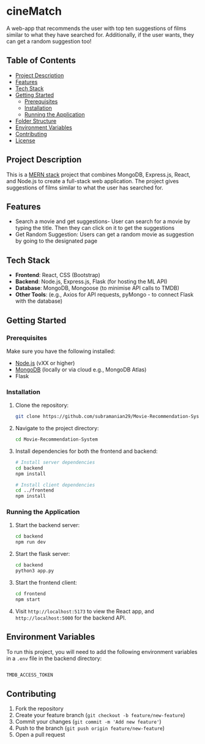 
# cineMatch

A web-app that recommends the user with top ten suggestions of films similar to what they have searched for. Additionally, if the user wants, they can get a random suggestion too!

## Table of Contents

- [Project Description](#project-description)
- [Features](#features)
- [Tech Stack](#tech-stack)
- [Getting Started](#getting-started)
  - [Prerequisites](#prerequisites)
  - [Installation](#installation)
  - [Running the Application](#running-the-application)
- [Folder Structure](#folder-structure)
- [Environment Variables](#environment-variables)
- [Contributing](#contributing)
- [License](#license)

## Project Description

This is a [MERN stack](https://www.mongodb.com/mern-stack) project that combines MongoDB, Express.js, React, and Node.js to create a full-stack web application. The project gives suggestions of films similar to what the user has searched for.

## Features

- Search a movie and get suggestions- User can search for a movie by typing the title. Then they can click on it to get the suggestions
- Get Random Suggestion: Users can get a random movie as suggestion by going to the designated page

## Tech Stack

- **Frontend**: React, CSS (Bootstrap)
- **Backend**: Node.js, Express.js, Flask (for hosting the ML API)
- **Database**: MongoDB, Mongoose (to minimise API calls to TMDB)
- **Other Tools**: (e.g., Axios for API requests, pyMongo - to connect Flask with the database)

## Getting Started

### Prerequisites

Make sure you have the following installed:

- [Node.js](https://nodejs.org/en/) (vXX or higher)
- [MongoDB](https://www.mongodb.com/try/download/community) (locally or via cloud e.g., MongoDB Atlas)
- Flask
### Installation

1. Clone the repository:

   ```bash
   git clone https://github.com/subramanian29/Movie-Recommendation-System.git
   ```

2. Navigate to the project directory:

   ```bash
   cd Movie-Recommendation-System
   ```

3. Install dependencies for both the frontend and backend:

   ```bash
   # Install server dependencies
   cd backend
   npm install

   # Install client dependencies
   cd ../frontend
   npm install
   ```

### Running the Application

1. Start the backend server:

   ```bash
   cd backend
   npm run dev
   ```
2. Start the flask server:
   ```bash
   cd backend
   python3 app.py
   ```
3. Start the frontend client:

   ```bash
   cd frontend
   npm start
   ```

4. Visit `http://localhost:5173` to view the React app, and `http://localhost:5000` for the backend API.


## Environment Variables

To run this project, you will need to add the following environment variables in a `.env` file in the backend directory:

```bash

TMDB_ACCESS_TOKEN
```

## Contributing

1. Fork the repository
2. Create your feature branch (`git checkout -b feature/new-feature`)
3. Commit your changes (`git commit -m 'Add new feature'`)
4. Push to the branch (`git push origin feature/new-feature`)
5. Open a pull request

